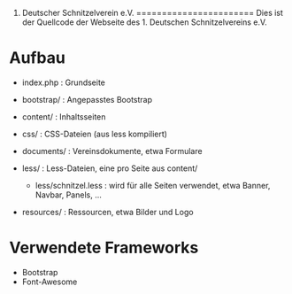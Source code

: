 1. Deutscher Schnitzelverein e.V.
=======================
Dies ist der Quellcode der Webseite des 1. Deutschen Schnitzelvereins e.V.

Aufbau
============
* index.php : Grundseite

* bootstrap/ : Angepasstes Bootstrap

* content/ : Inhaltsseiten

* css/ : CSS-Dateien (aus less kompiliert)

* documents/ : Vereinsdokumente, etwa Formulare

* less/ : Less-Dateien, eine pro Seite aus content/

  * less/schnitzel.less : wird für alle Seiten verwendet, etwa Banner, Navbar, Panels, ...

* resources/ : Ressourcen, etwa Bilder und Logo

Verwendete Frameworks
============
* Bootstrap
* Font-Awesome
